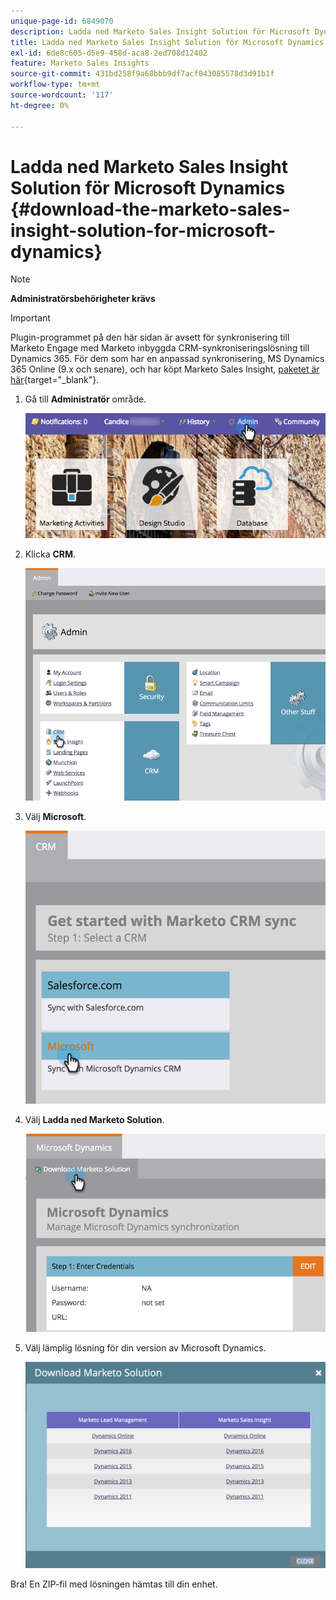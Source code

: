```yaml
---
unique-page-id: 6849070
description: Ladda ned Marketo Sales Insight Solution för Microsoft Dynamics - Marketo Docs - produktdokumentation
title: Ladda ned Marketo Sales Insight Solution för Microsoft Dynamics
exl-id: 6de8c605-d5e9-458d-aca8-2ed708d12402
feature: Marketo Sales Insights
source-git-commit: 431bd258f9a68bbb9df7acf043085578d3d91b1f
workflow-type: tm+mt
source-wordcount: '117'
ht-degree: 0%

---
```


# Ladda ned Marketo Sales Insight Solution för Microsoft Dynamics {#download-the-marketo-sales-insight-solution-for-microsoft-dynamics}

>[!NOTE]
>
>**Administratörsbehörigheter krävs**

>[!IMPORTANT]
>
>Plugin-programmet på den här sidan är avsett för synkronisering till Marketo Engage med Marketo inbyggda CRM-synkroniseringslösning till Dynamics 365. För dem som har en anpassad synkronisering, MS Dynamics 365 Online (9.x och senare), och har köpt Marketo Sales Insight, [paketet är här](https://mktg-cdn.marketo.com/community/MarketoSalesInsight_NonNative.zip){target="_blank"}.

1. Gå till **Administratör** område.

   ![](assets/mainnavhand.png)

1. Klicka **CRM**.

   ![](assets/image2015-3-11-13-3a7-3a11.png)

1. Välj **Microsoft**.

   ![](assets/image2016-5-3.png)

1. Välj **Ladda ned Marketo Solution**.

   ![](assets/image2015-3-11-13-3a10-3a4.png)

1. Välj lämplig lösning för din version av Microsoft Dynamics.

   ![](assets/msd-online.png)

Bra! En ZIP-fil med lösningen hämtas till din enhet.
